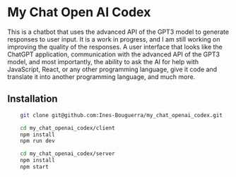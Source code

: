 # My Chat Open AI Codex

This is a chatbot that uses the advanced API of the GPT3 model to generate responses to user input. It is a work in progress, and I am still working on improving the quality of the responses.
A user interface that looks like the ChatGPT application, communication with the advanced API of the GPT3 model, and most importantly, the ability to ask the AI for help with JavaScript, React, or any other programming language, give it code and translate it into another programming language, and much more.

## Installation

```bash
    git clone git@github.com:Ines-Bouguerra/my_chat_openai_codex.git

    cd my_chat_openai_codex/client
    npm install
    npm run dev
```

```bash
    cd my_chat_openai_codex/server
    npm install
    npm start
```

